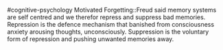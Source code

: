 #cognitive-psychology 
Motivated Forgetting::Freud said memory systems are self centred and we therefor repress and suppress bad memories. Repression is the defence mechanism that banished from consciousness anxiety arousing thoughts, unconsciously. Suppression is the voluntary form of repression and pushing unwanted memories away.
<!--SR:!2024-04-07,1,230-->